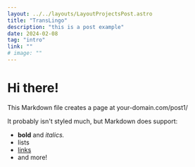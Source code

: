 ```yaml
---
layout: ../../layouts/LayoutProjectsPost.astro
title: "TransLingo"
description: "this is a post example"
date: 2024-02-08
tag: "intro"
link: ""
# image: ""
---
```


# Hi there!

This Markdown file creates a page at your-domain.com/post1/

It probably isn't styled much, but Markdown does support:

- **bold** and _italics._
- lists
- [links](https://astro.build)
- and more!
